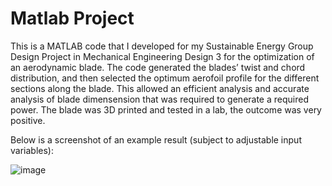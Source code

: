 # Matlab Project


This is a MATLAB code that I developed for my Sustainable Energy Group Design Project in Mechanical Engineering Design 3 for the optimization of an aerodynamic blade. The code generated the blades’ twist and chord distribution, and then selected the optimum aerofoil profile for the different sections along the blade. This allowed an efficient analysis and accurate analysis of blade dimensension that was required to generate a required power. The blade was 3D printed and tested in a lab, the outcome was very positive.

Below is a screenshot of an example result (subject to adjustable input variables):

![image](https://user-images.githubusercontent.com/72145252/130123288-71187c26-6fdb-4ff8-bd3b-3c9f8d552aec.png)


